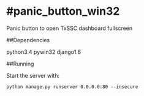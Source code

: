 #panic_button_win32
==================

Panic button to open TxSSC dashboard fullscreen

##Dependencies

python3.4
pywin32
django1.6

##Running

Start the server with:

```
python manage.py runserver 0.0.0.0:80 --insecure
```
